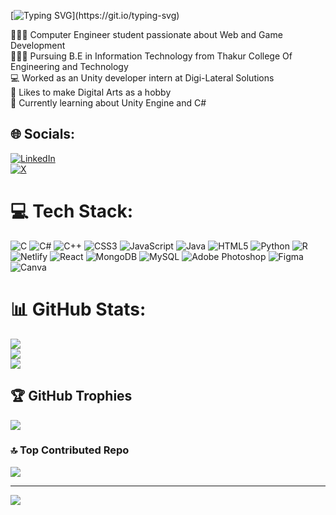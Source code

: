 [![Typing SVG](https://readme-typing-svg.herokuapp.com?color=ffecd2&size=29&multiline=true&width=700&lines=👋+Hi,+I'm+Fawaz+Khan!)](https://git.io/typing-svg)

👩🏻‍💻 Computer Engineer student passionate about Web and Game Development<br>👩🏻‍🎓 Pursuing B.E in Information Technology from Thakur College Of Engineering and Technology<br>💻 Worked as an Unity developer intern at Digi-Lateral Solutions <br>🎨 Likes to make Digital Arts as a hobby<br>💭 Currently learning about Unity Engine and C#


## 🌐 Socials:
[![LinkedIn](https://img.shields.io/badge/LinkedIn-%230077B5.svg?logo=linkedin&logoColor=white)](https://www.linkedin.com/in/fawaz-khan-38556b251/)<br> [![X](https://img.shields.io/badge/X-black.svg?logo=X&logoColor=white)](https://x.com/FawazKhan1011) 

# 💻 Tech Stack:
![C](https://img.shields.io/badge/c-%2300599C.svg?style=for-the-badge&logo=c&logoColor=white) ![C#](https://img.shields.io/badge/c%23-%23239120.svg?style=for-the-badge&logo=csharp&logoColor=white) ![C++](https://img.shields.io/badge/c++-%2300599C.svg?style=for-the-badge&logo=c%2B%2B&logoColor=white) ![CSS3](https://img.shields.io/badge/css3-%231572B6.svg?style=for-the-badge&logo=css3&logoColor=white) ![JavaScript](https://img.shields.io/badge/javascript-%23323330.svg?style=for-the-badge&logo=javascript&logoColor=%23F7DF1E) ![Java](https://img.shields.io/badge/java-%23ED8B00.svg?style=for-the-badge&logo=openjdk&logoColor=white) ![HTML5](https://img.shields.io/badge/html5-%23E34F26.svg?style=for-the-badge&logo=html5&logoColor=white) ![Python](https://img.shields.io/badge/python-3670A0?style=for-the-badge&logo=python&logoColor=ffdd54) ![R](https://img.shields.io/badge/r-%23276DC3.svg?style=for-the-badge&logo=r&logoColor=white) ![Netlify](https://img.shields.io/badge/netlify-%23000000.svg?style=for-the-badge&logo=netlify&logoColor=#00C7B7) ![React](https://img.shields.io/badge/react-%2320232a.svg?style=for-the-badge&logo=react&logoColor=%2361DAFB) ![MongoDB](https://img.shields.io/badge/MongoDB-%234ea94b.svg?style=for-the-badge&logo=mongodb&logoColor=white) ![MySQL](https://img.shields.io/badge/mysql-%2300000f.svg?style=for-the-badge&logo=mysql&logoColor=white) ![Adobe Photoshop](https://img.shields.io/badge/adobe%20photoshop-%2331A8FF.svg?style=for-the-badge&logo=adobe%20photoshop&logoColor=white) ![Figma](https://img.shields.io/badge/figma-%23F24E1E.svg?style=for-the-badge&logo=figma&logoColor=white) ![Canva](https://img.shields.io/badge/Canva-%2300C4CC.svg?style=for-the-badge&logo=Canva&logoColor=white)
# 📊 GitHub Stats:
![](https://github-readme-stats.vercel.app/api?username=FawazKhan1011&theme=tokyonight&hide_border=true&include_all_commits=true&count_private=false)<br/>
![](https://github-readme-streak-stats.herokuapp.com/?user=FawazKhan1011&theme=tokyonight&hide_border=true)<br/>
![](https://github-readme-stats.vercel.app/api/top-langs/?username=FawazKhan1011&theme=tokyonight&hide_border=true&include_all_commits=true&count_private=false&layout=compact)

## 🏆 GitHub Trophies
![](https://github-profile-trophy.vercel.app/?username=FawazKhan1011&theme=tokyonight&no-frame=false&no-bg=true&margin-w=4)

### 🔝 Top Contributed Repo
![](https://github-contributor-stats.vercel.app/api?username=FawazKhan1011&limit=5&theme=tokyonight&combine_all_yearly_contributions=true)

---
[![](https://visitcount.itsvg.in/api?id=FawazKhan1011&icon=0&color=6)](https://visitcount.itsvg.in)

<!-- Proudly created with GPRM ( https://gprm.itsvg.in ) -->
